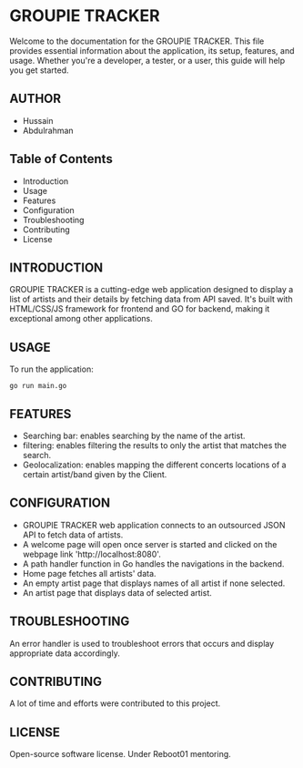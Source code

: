 # GROUPIE TRACKER

Welcome to the documentation for the GROUPIE TRACKER. This file provides essential information about the application, its setup, features, and usage. Whether you're a developer, a tester, or a user, this guide will help you get started.

## AUTHOR

* Hussain
* Abdulrahman

## Table of Contents

* Introduction
* Usage
* Features
* Configuration
* Troubleshooting
* Contributing
* License

## INTRODUCTION

GROUPIE TRACKER is a cutting-edge web application designed to display a list of artists and their details by fetching data from API saved. It's built with HTML/CSS/JS framework for frontend and GO for backend, making it exceptional among other applications.

## USAGE

To run the application:

```
go run main.go
```

## FEATURES

* Searching bar: enables searching by the name of the artist.
* filtering: enables filtering the results to only the artist that matches the search.
* Geolocalization: enables mapping the different concerts locations of a certain artist/band given by the Client.

## CONFIGURATION

* GROUPIE TRACKER web application connects to an outsourced JSON API to fetch data of artists.
* A welcome page will open once server is started and clicked on the webpage link 'http://localhost:8080'.
* A path handler function in Go handles the navigations in the backend.
* Home page fetches all artists' data.
* An empty artist page that displays names of all artist if none selected.
* An artist page that displays data of selected artist.

## TROUBLESHOOTING

An error handler is used to troubleshoot errors that occurs and display appropriate data accordingly.

## CONTRIBUTING

A lot of time and efforts were contributed to this project.

## LICENSE

Open-source software license.
Under Reboot01 mentoring.
